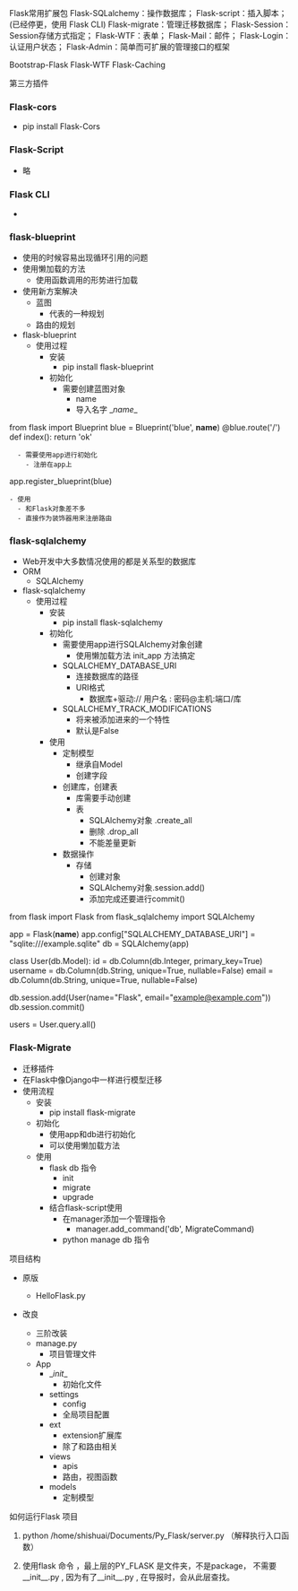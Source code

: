 
Flask常用扩展包
Flask-SQLalchemy：操作数据库；
Flask-script：插入脚本； (已经停更，使用 Flask CLI)
Flask-migrate：管理迁移数据库；
Flask-Session：Session存储方式指定；
Flask-WTF：表单；
Flask-Mail：邮件；
Flask-Login：认证用户状态；
Flask-Admin：简单而可扩展的管理接口的框架

Bootstrap-Flask 
Flask-WTF 
Flask-Caching


第三方插件

### Flask-cors
+ pip install Flask-Cors



### Flask-Script
+ 略

### Flask CLI
+ 


### flask-blueprint

- 使用的时候容易出现循环引用的问题
- 使用懒加载的方法
  - 使用函数调用的形势进行加载
- 使用新方案解决
  - 蓝图
    - 代表的一种规划
  - 路由的规划
- flask-blueprint
  - 使用过程
    - 安装
      - pip install flask-blueprint
    - 初始化
      - 需要创建蓝图对象
        - name
        - 导入名字 \__name__

from flask import Blueprint
blue = Blueprint('blue', __name__)
@blue.route('/')
def index():
return 'ok'

      - 需要使用app进行初始化
        - 注册在app上
app.register_blueprint(blue)

    - 使用
      - 和Flask对象差不多
      - 直接作为装饰器用来注册路由


### flask-sqlalchemy

- Web开发中大多数情况使用的都是关系型的数据库
- ORM
  - SQLAlchemy
- flask-sqlalchemy
  - 使用过程
    - 安装
      - pip install flask-sqlalchemy
    - 初始化
      - 需要使用app进行SQLAlchemy对象创建
        - 使用懒加载方法   init_app 方法搞定
      - SQLALCHEMY_DATABASE_URI
        - 连接数据库的路径 
        - URI格式
          - 数据库+驱动:// 用户名 : 密码@主机:端口/库
      - SQLALCHEMY_TRACK_MODIFICATIONS 
        - 将来被添加进来的一个特性
        - 默认是False
    - 使用
      - 定制模型
        - 继承自Model
        - 创建字段 
      - 创建库，创建表
        - 库需要手动创建
        - 表
          - SQLAlchemy对象  .create_all
          - 删除  .drop_all
          - 不能差量更新
      - 数据操作
        - 存储
          - 创建对象
          - SQLAlchemy对象.session.add()
          - 添加完成还要进行commit()

from flask import Flask
from flask_sqlalchemy import SQLAlchemy

app = Flask(__name__)
app.config["SQLALCHEMY_DATABASE_URI"] = "sqlite:///example.sqlite"
db = SQLAlchemy(app)


class User(db.Model):
    id = db.Column(db.Integer, primary_key=True)
    username = db.Column(db.String, unique=True, nullable=False)
    email = db.Column(db.String, unique=True, nullable=False)


db.session.add(User(name="Flask", email="example@example.com"))
db.session.commit()

users = User.query.all()

### Flask-Migrate
- 迁移插件
- 在Flask中像Django中一样进行模型迁移
- 使用流程
  - 安装
    - pip install flask-migrate
  - 初始化
    - 使用app和db进行初始化
    - 可以使用懒加载方法
  - 使用
    - flask db  指令
      - init
      - migrate
      - upgrade
    - 结合flask-script使用
      - 在manager添加一个管理指令
        - manager.add_command('db', MigrateCommand)
      - python manage db 指令


项目结构

- 原版
  - HelloFlask.py

- 改良
  - 三阶改装
  - manage.py 
    - 项目管理文件
  - App
    - \__init__
      - 初始化文件
    - settings
      - config
      - 全局项目配置
    - ext
      - extension扩展库
      - 除了和路由相关
    - views
      - apis
      - 路由，视图函数
    - models
      - 定制模型

如何运行Flask 项目
1. python /home/shishuai/Documents/Py_Flask/server.py       （解释执行入口函数）


2. 使用flask 命令 ，最上层的PY_FLASK 是文件夹，不是package， 不需要__init__.py , 因为有了__init__.py , 在导报时，会从此层查找。